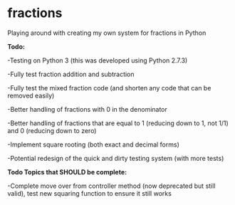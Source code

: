 # fractions
Playing around with creating my own system for fractions in Python

**Todo:**

-Testing on Python 3 (this was developed using Python 2.7.3)

-Fully test fraction addition and subtraction

-Fully test the mixed fraction code (and shorten any code that can be removed easily)

-Better handling of fractions with 0 in the denominator

-Better handling of fractions that are equal to 1 (reducing down to 1, not 1/1) and 0 (reducing down to zero)

-Implement square rooting (both exact and decimal forms)

-Potential redesign of the quick and dirty testing system (with more tests)

**Todo Topics that SHOULD be complete:**

-Complete move over from controller method (now deprecated but still valid), test new squaring function to ensure it still works
